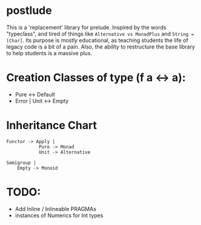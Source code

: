 # postlude
This is a 'replacement' library for prelude. Inspired by the words "typeclass",
and tired of things like `Alternative vs MonadPlus` and `String = [Char]`.
Its purpose is mostly educational, as teaching students the life of legacy code
is a bit of a pain. Also, the ability to restructure the base library
to help students is a massive plus.

# Creation Classes of type (f a <-> a):
- Pure <-> Default
- Error | Unit <-> Empty

# Inheritance Chart
```
Functor -> Apply |
            Pure -> Monad
            Unit -> Alternative

Semigroup |
    Empty -> Monoid
```

# TODO:
- Add Inline / Inlineable PRAGMAs
- instances of Numerics for Int types
